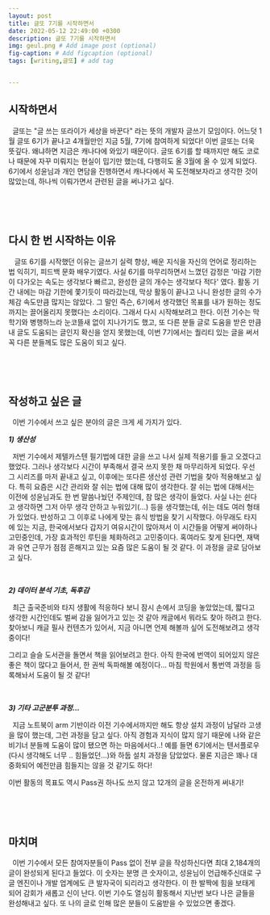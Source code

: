 ```yaml
---
layout: post
title: 글또 7기를 시작하면서
date: 2022-05-12 22:49:00 +0300
description: 글또 7기를 시작하면서
img: geul.png # Add image post (optional)
fig-caption: # Add figcaption (optional)
tags: [writing,글또] # add tag


---
```


## 시작하면서

  &#160;&#160;글또는 "글 쓰는 또라이가 세상을 바꾼다" 라는 뜻의 개발자 글쓰기 모임이다. 어느덧 1월 글또 6기가 끝나고 4개월만인 지금 5월, 7기에 참여하게 되었다! 이번 글또는 더욱 뜻깊다. 왜냐하면 지금은 캐나다에 와있기 때문이다. 글또 6기를 할 때까지만 해도 코로나 때문에 자꾸 미뤄지는 현실이 밉기만 했는데, 다행히도 올 3월에 올 수 있게 되었다. 6기에서 성윤님과 개인 면담을 진행하면서 캐나다에서 꼭 도전해보자라고 생각한 것이 많았는데, 하나씩 이뤄가면서 관련된 글을 써나가고 싶다.

​                       

​                                  

## 다시 한 번 시작하는 이유

​    &#160;&#160;글또 6기를 시작했던 이유는 글쓰기 실력 향상, 배운 지식을 자신의 언어로 정리하는 법 익히기, 피드백 문화 배우기였다. 사실 6기를 마무리하면서 느꼈던 감정은 '마감 기한이 다가오는 속도는 생각보다 빠르고, 완성한 글의 개수는 생각보다 적다' 였다. 활동 기간 내에는 마감 기한에 쫓기듯이 따라갔는데, 막상 활동이 끝나고 나니 완성한 글의 수가 체감 속도만큼 많지는 않았다. 그 말인 즉슨, 6기에서 생각했던 목표를 내가 원하는 정도까지는 끌어올리지 못했다는 소리이다. 그래서 다시 시작해보려고 한다. 이전 기수는 막학기와 병행하느라 눈코뜰새 없이 지나가기도 했고, 또 다른 분들 글로 도움을 받은 만큼 내 글도 도움되는 글인지 확신을 얻지 못했는데, 이번 7기에서는 퀄리티 있는 글을 써서 꼭 다른 분들께도 많은 도움이 되고 싶다.

​                       

​                                  

## 작성하고 싶은 글

  &#160;&#160;이번 기수에서 쓰고 싶은 분야의 글은 크게 세 가지가 있다. 

**_1) 생산성_**

&#160;&#160;저번 기수에서 제텔카스텐 필기법에 대한 글을 쓰고 나서 실제 적용기를 들고 오겠다고 했었다. 그러나 생각보다 시간이 부족해서 결국 쓰지 못한 채 마무리하게 되었다. 우선 그 시리즈를 마저 끝내고 싶고, 이후에는 또다른 생산성 관련 기법을 찾아 적용해보고 싶다. 특히 요즘은 시간 관리와 잘 쉬는 법에 대해 많이 생각한다. 잘 쉬는 법에 대해서는 이전에 성윤님과도 한 번 말씀나눴던 주제인데, 참 많은 생각이 들었다. 사실 나는 쉰다고 생각하면 그저 아무 생각 안하고 누워있기(...) 등을 생각했는데, 쉬는 데도 여러 형태가 있었다. 반성하고 그 이후로 나에게 맞는 휴식 방법을 찾기 시작했다. 아무래도 타지에 있는 지금, 한국에서보다 갑자기 여유시간이 많아져서 이 시간들을 어떻게 써야하나 고민중인데, 가장 효과적인 루틴을 체화하려고 고민중이다. 혹여라도 찾게 된다면, 재택과 유연 근무가 점점 흔해지고 있는 요즘 많은 도움이 될 것 같다. 이 과정을 글로 담아보고 싶다.

​                                  



**_2) 데이터 분석 기초, 독후감_**

&#160;&#160;최근 출국준비와 타지 생활에 적응하다 보니 잠시 손에서 코딩을 놓았었는데, 짧다고 생각한 시간인데도 벌써 감을 잃어가고 있는 것 같아 캐글에서 뭐라도 찾아 하려고 한다. 찾아보니 캐글 필사 컨텐츠가 있어서, 지금 아니면 언제 해볼까 싶어 도전해보려고 생각중이다! 

그리고 슬슬 도서관을 돌면서 책을 읽어보려고 한다. 아직 한국에 번역이 되어있지 않은 좋은 책이 많다고 들어서, 한 권씩 독파해볼 예정이다... 마침 학원에서 통번역 과정을 등록해놔서 도움이 될 것 같다!

​                                  



**_3) 기타 고군분투 과정..._**

&#160;&#160;지금 노트북이 arm 기반이라 이전 기수에서까지만 해도 항상 설치 과정이 남달라 고생을 많이 했는데, 그런 과정을 담고 싶다. 아직 경험과 지식이 많지 않기 때문에 나와 같은 비기너 분들께 도움이 많이 됐으면 하는 마음에서다..! 예를 들면 6기에서는 텐서플로우(다시 생각해도 너무 .. 힘들었던...)와 하둡 설치 과정을 담았었다. 물론 지금은 꽤나 대중화되어 예전만큼 힘들지는 않을 것 같기도 하다!



  이번 활동의 목표도 역시 Pass권 하나도 쓰지 않고 12개의 글을 온전하게 써내기!

​                       

​                                  



## 마치며

&#160;&#160;이번 기수에서 모든 참여자분들이 Pass 없이 전부 글을 작성하신다면 최대 2,184개의 글이 완성되게 된다고 들었다. 이 숫자는 분명 큰 숫자이고, 성윤님이 언급해주신대로 구글 엔진이나 개발 업계에도 큰 발자국이 되리라고 생각한다. 이 한 발짝에 힘을 보태게 되어 감회가 새롭고 신이 난다. 이번 기수도 열심히 활동해서 지난번 보다 나은 글들을 완성해내고 싶다. 또 나의 글로 인해 많은 분들이 도움받을 수 있었으면 좋겠다. 

​                                  







  
